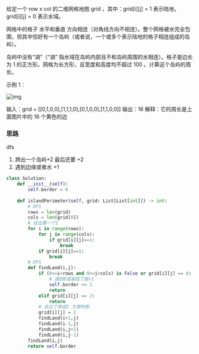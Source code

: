 给定一个 row x col 的二维网格地图 grid ，其中：grid[i][j] = 1 表示陆地， grid[i][j] = 0 表示水域。

网格中的格子 水平和垂直 方向相连（对角线方向不相连）。整个网格被水完全包围，但其中恰好有一个岛屿（或者说，一个或多个表示陆地的格子相连组成的岛屿）。

岛屿中没有“湖”（“湖” 指水域在岛屿内部且不和岛屿周围的水相连）。格子是边长为 1 的正方形。网格为长方形，且宽度和高度均不超过 100 。计算这个岛屿的周长。 

示例 1：

![img](https://assets.leetcode-cn.com/aliyun-lc-upload/uploads/2018/10/12/island.png)

输入：grid = [[0,1,0,0],[1,1,1,0],[0,1,0,0],[1,1,0,0]]
输出：16
解释：它的周长是上面图片中的 16 个黄色的边

### 思路

dfs

1. 跨出一个岛屿+2 最后还要 +2
2. 遇到边缘或者水 +1

```python
class Solution:
    def __init__(self):
        self.border = 0
        
    def islandPerimeter(self, grid: List[List[int]]) -> int:
        # DFS
        rows = len(grid)
        cols = len(grid[0])
        # 找出第一个1
        for i in range(rows):
            for j in range(cols):
                if grid[i][j]==1:
                    break
            if grid[i][j]==1:
                break
        # DFS
        def findLand(i,j):
            if (0<=i<rows and 0<=j<cols) is False or grid[i][j] == 0:
                # 遇到0或者超了就+1
                self.border += 1
                return
            elif grid[i][j] == 2:
                return
            # 走过了改成2 方便判断
            grid[i][j] = 2
            findLand(i+1,j)
            findLand(i-1,j)
            findLand(i,j+1)
            findLand(i,j-1)
        findLand(i,j)
        return self.border
```

